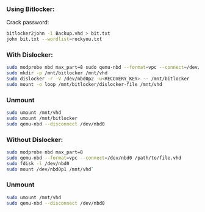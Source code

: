 ### Using Bitlocker:

Crack password:

```bash
bitlocker2john -i Backup.vhd > bit.txt
john bit.txt --wordlist=rockyou.txt
```
### With Dislocker:

```bash
sudo modprobe nbd max_part=8 sudo qemu-nbd --format=vpc --connect=/dev/nbd0 /path/to/file.vhd
sudo mkdir -p /mnt/bitlocker /mnt/vhd
sudo dislocker -r -V /dev/nbd0p2 -u<RECOVERY_KEY> -- /mnt/bitlocker
sudo mount -o loop /mnt/bitlocker/dislocker-file /mnt/vhd
```
### Unmount

```bash
sudo umount /mnt/vhd
sudo umount /mnt/bitlocker
sudo qemu-nbd --disconnect /dev/nbd0
```
### Without Dislocker:

```bash
sudo modprobe nbd max_part=8
sudo qemu-nbd --format=vpc --connect=/dev/nbd0 /path/to/file.vhd
sudo fdisk -l /dev/nbd0
sudo mount /dev/nbd0p1 /mnt/vhd`
```
### Unmount

```bash
sudo umount /mnt/vhd
sudo qemu-nbd --disconnect /dev/nbd0
```

